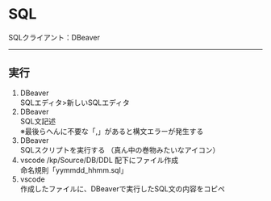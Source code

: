 # SQL

SQLクライアント：DBeaver

---

## 実行
1. DBeaver  
    SQLエディタ>新しいSQLエディタ  
2. DBeaver  
    SQL文記述  
    ※最後らへんに不要な「,」があると構文エラーが発生する
3. DBeaver  
    SQLスクリプトを実行する （真ん中の巻物みたいなアイコン） 
4. vscode
    /kp/Source/DB/DDL 配下にファイル作成  
    命名規則「yymmdd_hhmm.sql」  
5. vscode  
    作成したファイルに、DBeaverで実行したSQL文の内容をコピペ
